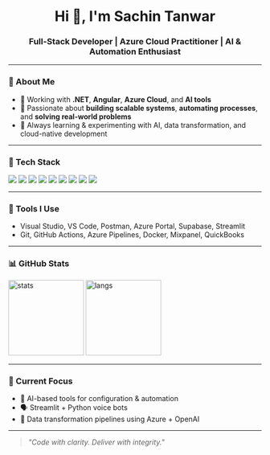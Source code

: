 <h1 align="center">Hi 👋, I'm Sachin Tanwar</h1>
<h3 align="center">Full-Stack Developer | Azure Cloud Practitioner | AI & Automation Enthusiast</h3>

---

### 🧠 About Me

- 💼 Working with **.NET**, **Angular**, **Azure Cloud**, and **AI tools**
- 🎯 Passionate about **building scalable systems**, **automating processes**, and **solving real-world problems**
- 🚀 Always learning & experimenting with AI, data transformation, and cloud-native development

---

### 🔧 Tech Stack

<p align="left">
  <img src="https://img.shields.io/badge/.NET-512BD4?style=for-the-badge&logo=dotnet&logoColor=white" />
  <img src="https://img.shields.io/badge/C%23-239120?style=for-the-badge&logo=c-sharp&logoColor=white" />
  <img src="https://img.shields.io/badge/Angular-DD0031?style=for-the-badge&logo=angular&logoColor=white" />
  <img src="https://img.shields.io/badge/Azure-0078D4?style=for-the-badge&logo=microsoft-azure&logoColor=white" />
  <img src="https://img.shields.io/badge/Azure%20DevOps-0078D7?style=for-the-badge&logo=azure-devops&logoColor=white" />
  <img src="https://img.shields.io/badge/Python-3776AB?style=for-the-badge&logo=python&logoColor=white" />
  <img src="https://img.shields.io/badge/OpenAI-412991?style=for-the-badge&logo=openai&logoColor=white" />
  <img src="https://img.shields.io/badge/Power%20BI-F2C811?style=for-the-badge&logo=powerbi&logoColor=black" />
  <img src="https://img.shields.io/badge/Streamlit-FF4B4B?style=for-the-badge&logo=streamlit&logoColor=white" />
</p>

---

### 🧰 Tools I Use

- Visual Studio, VS Code, Postman, Azure Portal, Supabase, Streamlit
- Git, GitHub Actions, Azure Pipelines, Docker, Mixpanel, QuickBooks

---

### 📊 GitHub Stats

<p align="left">
  <img src="https://github-readme-stats.vercel.app/api?username=sachintanwar2206&show_icons=true&theme=default&hide_border=true" alt="stats" height="150"/>
  <img src="https://github-readme-stats.vercel.app/api/top-langs/?username=sachintanwar2206&layout=compact&hide_border=true" alt="langs" height="150"/>
</p>

---

### 🧭 Current Focus

- 🔬 AI-based tools for configuration & automation
- 🗣️ Streamlit + Python voice bots
- 🔁 Data transformation pipelines using Azure + OpenAI

---

> _"Code with clarity. Deliver with integrity."_